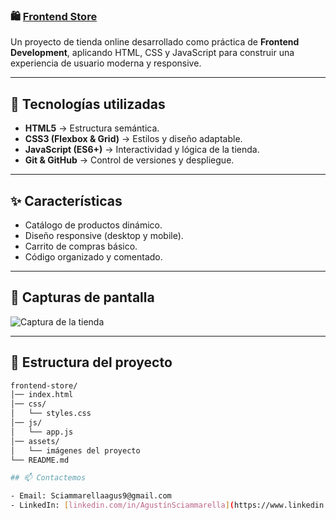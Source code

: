 ### 🛍️ [Frontend Store](https://frontendstore-agustinsciammarella.netlify.app/)

Un proyecto de tienda online desarrollado como práctica de **Frontend Development**, aplicando HTML, CSS y JavaScript para construir una experiencia de usuario moderna y responsive.

---

## 🚀 Tecnologías utilizadas
- **HTML5** → Estructura semántica.
- **CSS3 (Flexbox & Grid)** → Estilos y diseño adaptable.
- **JavaScript (ES6+)** → Interactividad y lógica de la tienda.
- **Git & GitHub** → Control de versiones y despliegue.

---

## ✨ Características
- Catálogo de productos dinámico.
- Diseño responsive (desktop y mobile).
- Carrito de compras básico.
- Código organizado y comentado.

---

## 📸 Capturas de pantalla
![Captura de la tienda]()


---

## 📂 Estructura del proyecto
```bash
frontend-store/
│── index.html
│── css/
│   └── styles.css
│── js/
│   └── app.js
│── assets/
│   └── imágenes del proyecto
└── README.md

## 📫 Contactemos

- Email: Sciammarellaagus9@gmail.com
- LinkedIn: [linkedin.com/in/AgustínSciammarella](https://www.linkedin.com/in/agust%C3%ADn-sciammarella-385149298/)
